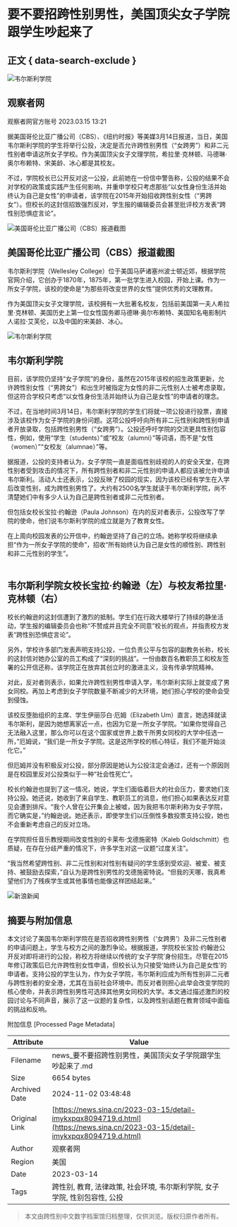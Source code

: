 # 要不要招跨性别男性，美国顶尖女子学院跟学生吵起来了

## 正文 { data-search-exclude }


![韦尔斯利学院](//n.sinaimg.cn/sinakd10200/360/w180h180/20221208/efc8-204e9ae748fd985652297c80f26736d5.jpg)

## 观察者网

观察者网官方账号 2023.03.15 13:21

据美国哥伦比亚广播公司（CBS）、《纽约时报》等美媒3月14日报道，当日，美国韦尔斯利学院的学生将举行公投，决定是否允许跨性别男性（“女跨男”）和非二元性别者申请这所女子学校。作为美国顶尖女子文理学院，希拉里·克林顿、马德琳·奥尔布赖特、宋美龄、冰心都是其校友。

不过，学院校长已公开反对这一公投，此前她在一份信中警告称，公投的结果不会对学校的政策或实践产生任何影响，并重申学校只考虑那些“以女性身份生活并始终认为自己是女性”的申请者，该学院在2015年开始招收跨性别女性（“男跨女”）。但校长的这封信招致强烈反对，学生报的编辑委员会甚至批评校方发表“跨性别恐惧症言论”。

![美国哥伦比亚广播公司（CBS）报道截图](//k.sinaimg.cn/n/spider20230315/561/w1022h339/20230315/ec0b-7defada1d3b707f5cc6b6d461ec7b50c.png/w700d1q75cms.jpg?by=cms_fixed_width)

## 美国哥伦比亚广播公司（CBS）报道截图

韦尔斯利学院（Wellesley College）位于美国马萨诸塞州波士顿近郊，根据学院官网介绍，它创办于1870年，1875年，第一批学生进入校园，开始上课。作为一所女子学院，该校的使命是“为那些将改变世界的女性”提供优秀的文理教育。

作为美国顶尖女子文理学院，该校拥有一大批著名校友，包括前美国第一夫人希拉里·克林顿、美国历史上第一位女性国务卿马德琳·奥尔布赖特、美国知名电影制片人诺拉·艾芙伦，以及中国的宋美龄、冰心。

![韦尔斯利学院](//k.sinaimg.cn/n/spider20230315/383/w2048h1535/20230315/1791-1e7b19dc0a24f5926ab3b408c01741a7.jpg/w700d1q75cms.jpg?by=cms_fixed_width)

## 韦尔斯利学院

目前，该学院仍坚持“女子学院”的身份，虽然在2015年该校的招生政策更新，允许跨性别女性（“男跨女”）和出生时被指定为女性的非二元性别人士被考虑录取，但这符合学校只考虑“以女性身份生活并始终认为自己是女性”的申请者的理念。

不过，在当地时间3月14日，韦尔斯利学院的学生们将就一项公投进行投票，直接涉及该校作为女子学院的身份问题。这项公投呼吁向所有非二元性别和跨性别申请者开放录取，包括跨性别男性（“女跨男”）。公投还呼吁学院的交流更具性别包容性，例如，使用“学生（students）”或“校友（alumni）”等词语，而不是“女性（women）”“女校友（alumnae）”等。

据报道，公投的支持者认为，女子学院一直是面临性别歧视的人的安全天堂，在跨性别者受到攻击的情况下，所有跨性别者和非二元性别的申请人都应该被允许申请韦尔斯利。活动人士还表示，公投反映了校园的现实，因为该校已经有学生在入学后改变性别，成为跨性别男性了。大约有2500名学生就读于韦尔斯利学院，尚不清楚她们中有多少人认为自己是跨性别者或非二元性别者。

但包括女校长宝拉·约翰逊（Paula Johnson）在内的反对者表示，公投改写了学院的使命，他们说韦尔斯利学院的成立就是为了教育女性。

在上周向校园发表的公开信中，约翰逊坚持了自己的立场。她称学校将继续承担“作为一所女子学院的使命”，招收“所有始终认为自己是女性的顺性别、跨性别和非二元性别的学生”。

![韦尔斯利学院女校长宝拉·约翰逊（左）与校友希拉里·克林顿（右）](data:image/png;base64,iVBORw0KGgoAAAANSUhEUgAAAAQAAAADAQMAAACOOjyFAAAAA1BMVEUAAACnej3aAAAAAXRSTlMAQObYZgAAAApJREFUCNdjAAMAAAYAAegKKqQAAAAASUVORK5CYII=)

## 韦尔斯利学院女校长宝拉·约翰逊（左）与校友希拉里·克林顿（右）

校长约翰逊的这封信遭到了激烈的抵制。学生们在行政大楼举行了持续的静坐活动，学生报的编辑委员会也称“不赞成并且完全不同意”校长的观点，并指责校方发表“跨性别恐惧症言论”。

另外，学校许多部门发表声明支持公投，一位负责公平与包容的副教务长称，校长的这封信对她办公室的员工构成了“深刻的挑战”。一份由数百名教职员工和校友签署的公开信还称，该学院正在放弃其创立时的激进主义，没有传承学院精神。

对此，反对者则表示，如果允许跨性别男性申请入学，韦尔斯利实际上就变成了男女同校。再加上考虑到女子学院数量不断减少的大环境，她们担心学校的使命会受到侵蚀。

该校反堕胎组织的主席、学生伊丽莎白·厄姆（Elizabeth Um）直言，她选择就读韦尔斯利，是因为她想离家近一点，也因为它是一所女子学院。“如果你觉得自己无法融入这里，那么你可以在这个国家或世界上数千所男女同校的大学中任选一所，”厄姆说，“我们是一所女子学院。这是这所学校的核心特征，我们不能开始淡化它。”

但厄姆并没有积极反对公投，部分原因是她认为公投注定会通过，还有一个原因则是在校园里反对公投类似于一种“社会性死亡”。

校长约翰逊也提到了这一情况，她说，学生们面临着巨大的社会压力，要求她们支持公投。她还说，她收到了来自学生、教职员工的消息，他们担心如果表达反对意见会遭到排斥。“我个人曾在公开集会上被嘘，因为我把韦尔斯利称为女子学院，而它确实是，”约翰逊说。她还表示，即使学生们以压倒性多数投票支持公投，她也不会重新考虑自己的反对立场。

在学院担任音乐教授期间改变性别的卡莱布·戈德施密特（Kaleb Goldschmitt）也质疑，在存在分歧严重的情况下，许多学生对这一议题“过度关注”。

“我当然希望跨性别、非二元性别和对性别有疑问的学生感到受欢迎、被爱、被支持、被鼓励去探索，”自认为是跨性别男性的戈德施密特说。“但我的天哪，我真希望他们为了残疾学生或其他事情也能像这样团结起来。” 

![新浪新闻](https://n.sinaimg.cn/default/80905340/20200331/sinalogo.png)

## 摘要与附加信息

<!-- tcd_abstract -->
本文讨论了美国韦尔斯利学院在是否招收跨性别男性（‘女跨男’）及非二元性别者的申请问题上，学生与校方之间的激烈争论。根据报道，学院校长宝拉·约翰逊公开反对即将进行的公投，称校方将继续以传统的‘女子学院’身份招生。尽管在2015年修订政策后已允许跨性别女性申请，但校长认为只接受‘始终认为自己是女性’的申请者。支持公投的学生认为，作为女子学院，韦尔斯利应成为所有性别非二元者与跨性别者的安全港，尤其在当前社会环境中。而反对者则担心此举会改变学院的核心使命，并表示跨性别男性可选择其他男女同校的大学。本文通过描述激烈的校园讨论与不同声音，展示了这一议题的复杂性，以及跨性别话题在教育领域中面临的挑战和反响。
<!-- tcd_abstract_end -->

附加信息 [Processed Page Metadata]

| Attribute       | Value                                  |
|-----------------|----------------------------------------|
| Filename        | news_要不要招跨性别男性，美国顶尖女子学院跟学生吵起来了.md                             |
| Size            | 6654 bytes                           |
| Archived Date   | 2024-11-02 03:48:48                             |
| Original Link   | [https://news.sina.cn/2023-03-15/detail-imykxpqx8094719.d.html](https://news.sina.cn/2023-03-15/detail-imykxpqx8094719.d.html)                       |
| Author          | 观察者网                               |
| Region          | 美国                               |
| Date            | 2023-03-14                                 |
| Tags            | 跨性别, 教育, 法律政策, 社会环境, 韦尔斯利学院, 女子学院, 性别包容性, 公投                                 |
>
> 本文由跨性别中文数字档案馆归档整理，仅供浏览。版权归原作者所有。
>